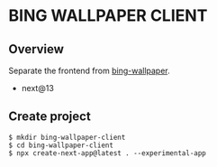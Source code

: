 # BING WALLPAPER CLIENT

## Overview

Separate the frontend from [bing-wallpaper](https://github.com/bbonkr/bing-wallpaper).

- next@13

## Create project

```shell
$ mkdir bing-wallpaper-client
$ cd bing-wallpaper-client
$ npx create-next-app@latest . --experimental-app
```
